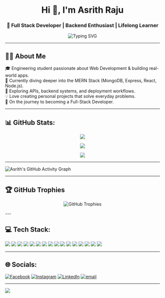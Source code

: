 <h1 align="center">Hi 👋, I'm Asrith Raju</h1>
<h3 align="center">🚀 Full Stack Developer | Backend Enthusiast | Lifelong Learner</h3>

<p align="center">
  <img src="https://readme-typing-svg.demolab.com?font=Fira+Code&duration=2200&pause=1000&color=1E90FF&center=true&vCenter=true&width=560&lines=Welcome+to+my+GitHub!;Passionate+about+Web+Development;Learning+MERN+Stack;Building+Real-World+Projects;On+my+way+to+Full+Stack+Developer" alt="Typing SVG" />
</p>

---

## 🧑‍💻 About Me

🎓 Engineering student passionate about Web Development & building real-world apps.  
🌱 Currently diving deeper into the MERN Stack (MongoDB, Express, React, Node.js).  
🔭 Exploring APIs, backend systems, and deployment workflows.  
💡 Love creating personal projects that solve everyday problems.  
🚀 On the journey to becoming a Full-Stack Developer.  

---

## 📊 GitHub Stats:

<div align="center">

  ![](https://github-readme-stats.vercel.app/api?username=asrith-raju&theme=dark&hide_border=false&include_all_commits=true&count_private=false)<br/>

  ![](https://nirzak-streak-stats.vercel.app/?user=asrith-raju&theme=dark&hide_border=false)<br/>

  ![](https://github-readme-stats.vercel.app/api/top-langs/?username=asrith-raju&theme=dark&hide_border=false&include_all_commits=true&count_private=false&layout=compact)

</div>

---

![Asrith's GitHub Activity Graph](https://github-readme-activity-graph.vercel.app/graph?username=asrith-raju&theme=react-dark&hide_border=true)

---

## 🏆 GitHub Trophies
<p align="center">
  <img src="https://github-profile-trophy.vercel.app/?username=asrith-raju&theme=radical&no-frame=false&no-bg=true&margin-w=4" alt="GitHub Trophies" />
</p>
---
<h2>💻 Tech Stack:</h2>
<p align="cente">
  <img src="https://img.shields.io/badge/C-%2300599C.svg?style=plastic&logo=c&logoColor=white" />
  <img src="https://img.shields.io/badge/JavaScript-%23323330.svg?style=plastic&logo=javascript&logoColor=%23F7DF1E" />
  <img src="https://img.shields.io/badge/HTML5-%23E34F26.svg?style=plastic&logo=html5&logoColor=white" />
  <img src="https://img.shields.io/badge/Python-3670A0?style=plastic&logo=python&logoColor=ffdd54" />
  <img src="https://img.shields.io/badge/CSS3-%231572B6.svg?style=plastic&logo=css3&logoColor=white" />
  <img src="https://img.shields.io/badge/Vercel-%23000000.svg?style=plastic&logo=vercel&logoColor=white" />
  <img src="https://img.shields.io/badge/Netlify-%23000000.svg?style=plastic&logo=netlify&logoColor=%2300C7B7" />
  <img src="https://img.shields.io/badge/Express.js-%23404d59.svg?style=plastic&logo=express&logoColor=%2361DAFB" />
  <img src="https://img.shields.io/badge/Node.js-6DA55F?style=plastic&logo=node.js&logoColor=white" />
  <img src="https://img.shields.io/badge/MongoDB-%234ea94b.svg?style=plastic&logo=mongodb&logoColor=white" />
  <img src="https://img.shields.io/badge/MySQL-4479A1.svg?style=plastic&logo=mysql&logoColor=white" />
  <img src="https://img.shields.io/badge/Canva-%2300C4CC.svg?style=plastic&logo=Canva&logoColor=white" />
  <img src="https://img.shields.io/badge/Git-%23F05033.svg?style=plastic&logo=git&logoColor=white" />
  <img src="https://img.shields.io/badge/GitHub-%23121011.svg?style=plastic&logo=github&logoColor=white" />
  <img src="https://img.shields.io/badge/Postman-FF6C37?style=plastic&logo=postman&logoColor=white" />
  <img src="https://img.shields.io/badge/Power_BI-F2C811?style=plastic&logo=powerbi&logoColor=black" />
</p>

<!--### 🔝 Top Contributed Repo
![](https://github-contributor-stats.vercel.app/api?username=asrith-raju&limit=5&theme=dark&combine_all_yearly_contributions=true)-->

---

## 🌐 Socials:
[![Facebook](https://img.shields.io/badge/Facebook-%231877F2.svg?logo=Facebook&logoColor=white)](https://facebook.com/AsrithRaju) 
[![Instagram](https://img.shields.io/badge/Instagram-%23E4405F.svg?logo=Instagram&logoColor=white)](https://instagram.com/asrithraju__) 
[![LinkedIn](https://img.shields.io/badge/LinkedIn-%230077B5.svg?logo=linkedin&logoColor=white)](https://linkedin.com/in/AsrithRajuSrinadhuni) 
[![email](https://img.shields.io/badge/Email-D14836?logo=gmail&logoColor=white)](mailto:asrithraju11@gmail.com) 

---

[![](https://visitcount.itsvg.in/api?id=asrith-raju&icon=0&color=0)](https://visitcount.itsvg.in)

<!-- Proudly created with GPRM ( https://gprm.itsvg.in ) -->
